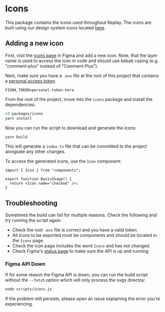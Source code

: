 # Icons

This package contains the icons used throughout Replay. The icons are built using our design system icons located [here](https://www.figma.com/file/ASas6u2DMihEEzw8jPT1XC/Replay-Component-Library?node-id=134%3A2898).

## Adding a new icon

First, visit the [icons page](https://www.figma.com/file/ASas6u2DMihEEzw8jPT1XC/Replay-Component-Library?node-id=134%3A2898) in Figma and add a new icon. Note, that the layer name is used to access the icon in code and should use kebab casing (e.g. "comment-plus" instead of "Comment Plus").

Next, make sure you have a `.env` file at the root of this project that contains a <a href="https://www.figma.com/developers/docs#auth-dev-token">personal access token</a>.

```env
FIGMA_TOKEN=personal-token-here
```

From the root of the project, move into the `icons` package and install the dependencies:

```bash
cd packages/icons
yarn install
```

Now you can run the script to download and generate the icons:

```bash
yarn build
```

This will generate a `index.ts` file that can be committed to the project alongside any other changes.

To access the generated icons, use the `Icon` component:

```tsx
import { Icon } from "components";

export function BasicUsage() {
  return <Icon name="checked" />;
}
```

## Troubleshooting

Sometimes the build can fail for multiple reasons. Check the following and try running the script again:

- Check the root `.env` file is correct and you have a valid token.
- All icons to be exported must be components and should be located in the `Icons` page.
- Check the icon page includes the word `Icons` and has not changed.
- Check Figma's [status page](http://status.figma.com/) to make sure the API is up and running.

### Figma API Down

If for some reason the Figma API is down, you can run the build script without the `--fetch` option which will only process the svgs directoy:

```bash
node scripts/icons.js
```

If the problem still persists, please open an issue explaining the error you're experiencing.
